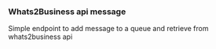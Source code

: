 ### Whats2Business api message

Simple endpoint to add message to a queue and retrieve from whats2business api 
